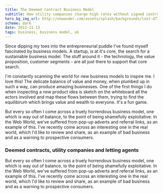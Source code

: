 ```yaml
---
title: The Deemed Contract Business Model
subtitle: How utility companies charge high rates without signed contracts or consent
hero_bg_img_url: http://onwander.com/assets/splash/backgrounds/lost-d7765d3dbde4fc218a79cca4e8ce5e06.jpg
scheme: dark
date: 2012-11-13
tags: business, business model, uk
---
```


<p class="lead">Since dipping my toes into the entrepreneurial puddle I've found myself fascinated by business models. A startup, is at it's core, the search for a sustainable business model. The stuff around it - the technology, the value proposition, customer segments - are all just there to support that core search.</p>

I'm constantly scanning the world for new business models to inspire me. I love this! The delicate balance of value and money, when plumbed up in such a way, can produce amazing businesses.
One of the first things I do when inspecting a new product idea is sketch on the whiteboard all the actors involved and map these flows between them, trying to find the equilibirum which brings value and wealth to everyone. It's a fun game.

But every so often I come across a truely horrendous business model, one which is way out of balance, to the point of being shamefully exploitative. In the Web World, we've suffered from pop-up adverts and referral links, as an example of this.
I've recently come across an interesting one in the real world, which I'd like to review and share, as an example of bad business and as a warning to prospective consumers.

### Deemed contracts, utility companies and letting agents ###

But every so often I come across a truely horrendous business model, one which is way out of balance, to the point of being shamefully exploitative. In the Web World, we've suffered from pop-up adverts and referral links, as an example of this.
I've recently come across an interesting one in the real world, which I'd like to review and share, as an example of bad business and as a warning to prospective consumers.
